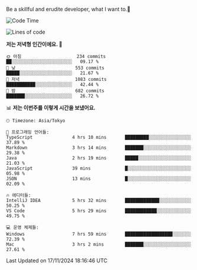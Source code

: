 Be a skillful and erudite developer, what I want to.👶

<!--START_SECTION:waka-->
![Code Time](http://img.shields.io/badge/Code%20Time-1%2C401%20hrs%2045%20mins-blue)

![Lines of code](https://img.shields.io/badge/%EC%A0%80%EB%8A%94%20%EC%97%AC%ED%83%9C%EA%B9%8C%EC%A7%80%20-902.3%20thousand%20%EC%A4%84%EC%9D%98%20%EC%BD%94%EB%93%9C%EB%A5%BC%20%EC%9E%91%EC%84%B1%ED%96%88%EC%96%B4%EC%9A%94.-blue)

**저는 저녁형 인간이에요. 🦉** 

```text
🌞 아침                     234 commits         ██░░░░░░░░░░░░░░░░░░░░░░░   09.17 % 
🌆 낮　                     553 commits         █████░░░░░░░░░░░░░░░░░░░░   21.67 % 
🌃 저녁                     1083 commits        ███████████░░░░░░░░░░░░░░   42.44 % 
🌙 밤　                     682 commits         ███████░░░░░░░░░░░░░░░░░░   26.72 % 
```


📊 **저는 이번주를 이렇게 시간을 보냈어요.** 

```text
🕑︎ Timezone: Asia/Tokyo

💬 프로그래밍 언어들: 
TypeScript               4 hrs 10 mins       █████████░░░░░░░░░░░░░░░░   37.89 % 
Markdown                 3 hrs 14 mins       ███████░░░░░░░░░░░░░░░░░░   29.38 % 
Java                     2 hrs 19 mins       █████░░░░░░░░░░░░░░░░░░░░   21.03 % 
JavaScript               39 mins             █░░░░░░░░░░░░░░░░░░░░░░░░   05.98 % 
JSON                     13 mins             █░░░░░░░░░░░░░░░░░░░░░░░░   02.09 % 

🔥 에디터들: 
IntelliJ IDEA            5 hrs 32 mins       █████████████░░░░░░░░░░░░   50.25 % 
VS Code                  5 hrs 29 mins       ████████████░░░░░░░░░░░░░   49.75 % 

💻 운영 체제들: 
Windows                  7 hrs 59 mins       ██████████████████░░░░░░░   72.39 % 
Mac                      3 hrs 2 mins        ███████░░░░░░░░░░░░░░░░░░   27.61 % 
```


 Last Updated on 17/11/2024 18:16:46 UTC
<!--END_SECTION:waka-->
